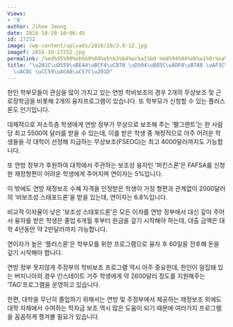 ```yaml
---
Views:
- '9'
author: Jihee Jeong
date: 2016-10-20 10:06:45
id: 27252
image: /wp-content/uploads/2016/10/3.0-12.jpg
imagef: 2016-10-27252.jpg
permalink: /%ed%95%99%eb%b9%84%eb%b3%b4%ec%a1%b0-%ed%94%84%eb%a1%9c%ea%b7%b8%eb%9e%a8-%ea%bc%bc%ea%bc%bc%ed%95%98%ea%b2%8c-%ec%b1%99%ea%b2%a8%ec%95%bc/
title: "\u201C\uD559\uBE44\uBCF4\uC870 \uD504\uB85C\uADF8\uB7A8 \uAF3C\uAF3C\uD558\
  \uAC8C \uCC59\uACA8\uC57C\u201D"
---
```


한인 학부모들이 관심을 많이 가지고 있는 연방 학비보조의 경우 2개의 무상보조 및 근로장학금을 비롯해 2개의 융자프로그램이 있습니다. 또 학부모가 신청할 수 있는 플러스론도 인기입니다.

대체적으로 저소득층 학생에게 연방 정부가 무상으로 보조해 주는 ‘펠그랜트’는 한 사람당 최고 5500여 달러를 받을 수 있는데, 이를 받은 학생 중 재정적으로 아주 어려운 학생들을 각 대학이 선정해 지급하는 무상보조(FSEOG)는 최고 4000달러까지도 가능합니다.

또 연방 정부가 후원하여 대학에서 주관하는 보조성 융자인 ‘퍼킨스론’은 FAFSA를 신청한 재정형편이 어려운 학생에게 주어지며 연이자는 5%입니다.

이 밖에도 연방 재정보조 수혜 자격을 인정받은 학생이 가정 형편과 관계없이 2000달러의 ‘비보조성 스태포드론’을 받을 있는데, 연이자는 6.8%입니다.

비교적 이자율이 낮은 ‘보조성 스태포드론’은 모든 이자를 연방 정부에서 대신 갚아 주어서 융자를 받은 학생은 졸업 6개월 후부터 원금을 갚기 시작해야 하는데, 대출 금액은 대학 4년동안 약 2만달러까지 가능합니다.

연이자가 높은 ‘플러스론’은 학부모를 위한 프로그램으로 융자 후 60일을 전후해 돈을 갚기 시작해야 합니다.

연방 정부 못지않게 주정부의 학비보조 프로그램 역시 아주 중요한데, 한인이 밀집돼 있는 버지니아의 경우 인스테이트 거주 학생에게 약 2600달러 정도를 지원해주는 ‘TAG’프로그램을 운영하고 있습니다.

한편, 대학을 무난히 졸업하기 위해서는 연방 및 주정부에서 제공하는 재정보조 외에도 대학 자체에서 수여하는 학자금 보조 역시 많은 도움이 되기 때문에 여러가지 프로그램을 꼼꼼하게 챙겨볼 필요가 있습니다.